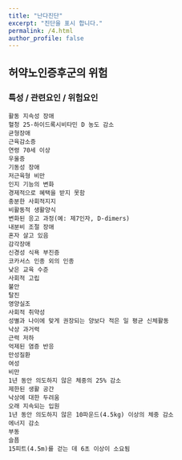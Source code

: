 ```yaml
---
title: "난다진단"
excerpt: "진단을 표시 합니다."
permalink: /4.html
author_profile: false
---
```

## 허약노인증후군의 위험


### 특성 / 관련요인 / 위험요인

> 
    활동 지속성 장애 
    혈청 25-하이드록시비타민 D 농도 감소
    균형장애
    근육감소증
    연령 70세 이상
    우울증
    기동성 장애
    저근육형 비만
    인지 기능의 변화
    경제적으로 혜택을 받지 못함
    충분한 사회적지지
    비활동적 생활양식
    변화된 응고 과정(예: 제7인자, D-dimers)
    내분비 조절 장애
    혼자 살고 있음
    감각장애
    신경성 식욕 부진증
    코카서스 인종 외의 인종
    낮은 교육 수준
    사회적 고립
    불안
    탈진
    영양실조
    사회적 취약성
    성별과 나이에 맞게 권장되는 양보다 적은 일 평균 신체활동
    낙상 과거력
    근력 저하
    억제된 염증 반응
    만성질환
    여성
    비만
    1년 동안 의도하지 않은 체중의 25% 감소
    제한된 생활 공간
    낙상에 대한 두려움
    오래 지속되는 입원
    1년 동안 의도하지 않은 10파운드(4.5kg) 이상의 체중 감소
    에너지 감소
    부동
    슬픔
    15피트(4.5m)를 걷는 데 6초 이상이 소요됨
